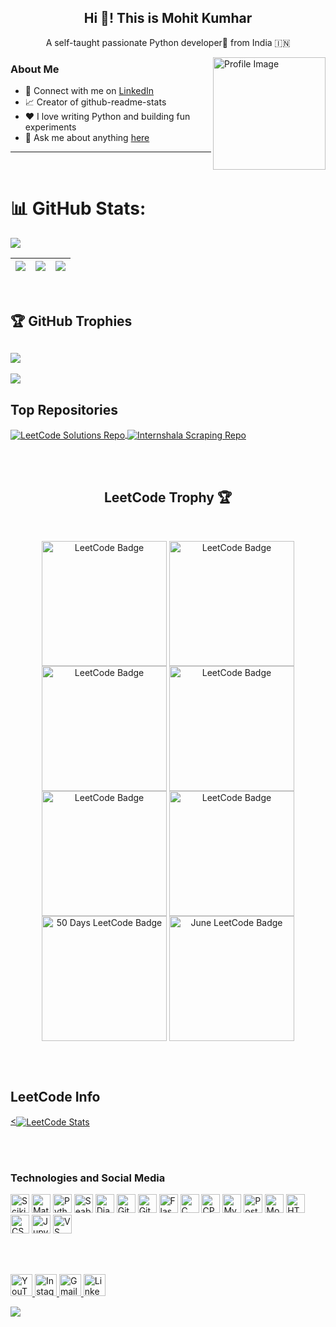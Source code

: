 <!-- Main heading -->
<h2 align="center">Hi 👋! This is Mohit Kumhar</h2>

<!-- Horizontal line -->


<!-- Introduction -->
<p align="center">A self-taught passionate Python developer🐍 from India 🇮🇳</p>

<!-- About Me section with image on the right -->
<img align="right" height="180" src="https://github.com/mohitkumhar/mohitkumhar/assets/107917553/9879c252-fe8f-4035-b49a-cddd86e86782" alt="Profile Image"/>
<h3>About Me</h3>


<ul>
  <li>💼 Connect with me on <a href="https://www.linkedin.com/in/mohitkumhar/">LinkedIn</a></li>
  <li>📈 Creator of github-readme-stats</li>
  <li>❤️ I love writing Python and building fun experiments</li>
  <li>💬 Ask me about anything <a href="https://github.com/mohitkumhar/mohitkumhar/issues">here</a></li>
</ul>
<hr>
<br>

# 📊 GitHub Stats:

![](https://github-readme-activity-graph.vercel.app/graph?username=mohitkumhar&theme=github-compact)

| ![](https://github-readme-stats.vercel.app/api?username=mohitkumhar&theme=dark&hide_border=false&include_all_commits=true&count_private=true) | ![](https://github-readme-streak-stats.herokuapp.com/?user=mohitkumhar&theme=dark&hide_border=false) | ![](https://github-readme-stats.vercel.app/api/top-langs/?username=mohitkumhar&theme=dark&hide_border=false&include_all_commits=true&count_private=true&layout=compact) |
|---|---|---|

<br>

## 🏆 GitHub Trophies
![](https://github-trophies.vercel.app/?username=mohitkumhar&theme=radical&no-frame=false&no-bg=false&margin-w=4)
---
[![](https://visitcount.itsvg.in/api?id=mohitkumhar&icon=0&color=0)](https://visitcount.itsvg.in)

<!-- Proudly created with GPRM ( https://gprm.itsvg.in ) -->

<!-- Top Repositories -->
## Top Repositories

<a href="https://github.com/mohitkumhar/Ai-Development">
  <img align="center" src="https://github-readme-stats.vercel.app/api/pin/?username=mohitkumhar&repo=leetcode_solution&theme=buefy" alt="LeetCode Solutions Repo" />
</a>

<a href="https://github.com/mohitkumhar/dsa">
  <img align="center" src="https://github-readme-stats.vercel.app/api/pin/?username=mohitkumhar&repo=internshala_scraping&theme=buefy" alt="Internshala Scraping Repo" />
</a>

<br><br>


<!-- LeetCode Trophy section -->
<h2 align="center">LeetCode Trophy 🏆</h2> 

<br>
<!-- LeetCode Info section with images -->
<p align="center">
  <a href="https://leetcode.com/mohitkumhar/" target="_blank"><img align="center" src="https://assets.leetcode.com/static_assets/marketing/365_new.gif" alt="LeetCode Badge" height="200" width="200" /></a>
  <a href="https://leetcode.com/mohitkumhar/" target="_blank"><img align="center" src="https://assets.leetcode.com/static_assets/others/25100.gif" alt="LeetCode Badge" height="200" width="200" /></a>
  <a href="https://leetcode.com/mohitkumhar/" target="_blank"><img align="center" src="https://assets.leetcode.com/static_assets/others/2550.gif" alt="LeetCode Badge" height="200" width="200" /></a>
  <a href="https://leetcode.com/mohitkumhar/" target="_blank"><img align="center" src="https://assets.leetcode.com/static_assets/marketing/2024-200.gif" alt="LeetCode Badge" height="200" width="200" /></a>
  <a href="https://leetcode.com/mohitkumhar/" target="_blank"><img align="center" src="https://assets.leetcode.com/static_assets/others/200.gif" alt="LeetCode Badge" height="200" width="200" /></a>
  <a href="https://leetcode.com/mohitkumhar/" target="_blank"><img align="center" src="https://assets.leetcode.com/static_assets/marketing/2024-100.gif" alt="LeetCode Badge" height="200" width="200" /></a>
  <a href="https://leetcode.com/mohitkumhar/" target="_blank"><img align="center" src="https://assets.leetcode.com/static_assets/marketing/2024-50.gif" alt="50 Days LeetCode Badge" height="200" width="200" /></a>
  <a href="https://leetcode.com/mohitkumhar/" target="_blank"><img align="center" src="https://leetcode.com/static/images/badges/2024/gif/2024-06.gif" alt="June LeetCode Badge" height="200" width="200" /></a>
</p>

<br><br>


<!-- Trophy for number of problems solved -->
<h2 align="left">LeetCode Info</h2>  
<a href="https://leetcode.com/mohitkumhar/">
  <<img align="center" src="https://leetcard.jacoblin.cool/mohitkumhar?theme=dark&font=Akshar&ext=heatmap" alt="LeetCode Stats" />
</a>


<!-- Snake animation for contributions -->
<!-- <h2>🐍 Contributions 🐍</h2>
<img alt="Snake eating my contributions" src="https://raw.githubusercontent.com/mohitkumhar/mohitkumhar/output/github-contribution-grid-snake.svg" />
-->
<br><br>


<!-- Technologies and Social Media Icons section -->
<h3>Technologies and Social Media</h3>

<!-- Icons for technologies using Devicons and images -->
<div>
  <img src="https://upload.wikimedia.org/wikipedia/commons/0/05/Scikit_learn_logo_small.svg" height="30" alt="Scikit-learn" />
  <img src="https://upload.wikimedia.org/wikipedia/commons/8/84/Matplotlib_icon.svg" height="30" alt="Matplotlib" />
  <img src="https://cdn.jsdelivr.net/gh/devicons/devicon/icons/python/python-original.svg" height="30" alt="Python" />
  <img src="https://seaborn.pydata.org/_images/logo-mark-lightbg.svg" height="30" alt="Seaborn" />
  <img src="https://github.com/marwin1991/profile-technology-icons/assets/62091613/9bf5650b-e534-4eae-8a26-8379d076f3b4" height="30" alt="Django" />
  <img src="https://user-images.githubusercontent.com/25181517/192108372-f71d70ac-7ae6-4c0d-8395-51d8870c2ef0.png" height="30" alt="Git" />
  <img src="https://user-images.githubusercontent.com/25181517/192108374-8da61ba1-99ec-41d7-80b8-fb2f7c0a4948.png" height="30" alt="GitHub" />
  <img src="https://user-images.githubusercontent.com/25181517/183423775-2276e25d-d43d-4e58-890b-edbc88e915f7.png" height="30" alt="Flask" />
  <img src="https://cdn.jsdelivr.net/gh/devicons/devicon/icons/c/c-original.svg" height="30" alt="C" />
  <img src="https://user-images.githubusercontent.com/25181517/192106073-90fffafe-3562-4ff9-a37e-c77a2da0ff58.png" height="30" alt="CPP" />
  <img src="https://user-images.githubusercontent.com/25181517/183896128-ec99105a-ec1a-4d85-b08b-1aa1620b2046.png" height="30" alt="MySQL" />
  <img src="https://user-images.githubusercontent.com/25181517/117208740-bfb78400-adf5-11eb-97bb-09072b6bedfc.png" height="30" alt="PostgreSQL" />
  <img src="https://user-images.githubusercontent.com/25181517/182884177-d48a8579-2cd0-447a-b9a6-ffc7cb02560e.png" height="30" alt="MongoDB" />
  <img src="https://cdn.jsdelivr.net/gh/devicons/devicon/icons/html5/html5-original.svg" height="30" alt="HTML5" />
  <img src="https://cdn.jsdelivr.net/gh/devicons/devicon/icons/css3/css3-original.svg" height="30" alt="CSS3" />
  <img src="https://user-images.githubusercontent.com/25181517/183914128-3fc88b4a-4ac1-40e6-9443-9a30182379b7.png" height="30" alt="Jupyter" />
  <img src="https://user-images.githubusercontent.com/25181517/192108891-d86b6220-e232-423a-bf5f-90903e6887c3.png" height="30" alt="VS Code" />
</div>

<br><br>


<!-- Social Media Links -->
<div>
  <a href="https://www.youtube.com/@mohitmolela" target="_blank">
    <img src="https://img.shields.io/static/v1?message=Youtube&logo=youtube&label=&color=FF0000&logoColor=white&labelColor=&style=for-the-badge" height="35" alt="YouTube" />
  </a>

  <a href="https://www.instagram.com/mohit_prajapat_7" target="_blank">
    <img src="https://img.shields.io/static/v1?message=Instagram&logo=instagram&label=&color=E4405F&logoColor=white&labelColor=&style=for-the-badge" height="35" alt="Instagram" />
  </a>

  <a href="mailto:mohitmolela@gmail.com" target="_blank">
    <img src="https://img.shields.io/static/v1?message=Gmail&logo=gmail&label=&color=D14836&logoColor=white&labelColor=&style=for-the-badge" height="35" alt="Gmail" />
  </a>

  <a href="https://www.linkedin.com/in/mohitkumhar/" target="_blank">
    <img src="https://img.shields.io/static/v1?message=LinkedIn&logo=linkedin&label=&color=0077B5&logoColor=white&labelColor=&style=for-the-badge" height="35" alt="LinkedIn" />
  </a>

![](https://komarev.com/ghpvc/?username=mohitkumhar)

</div>


<br><br>



